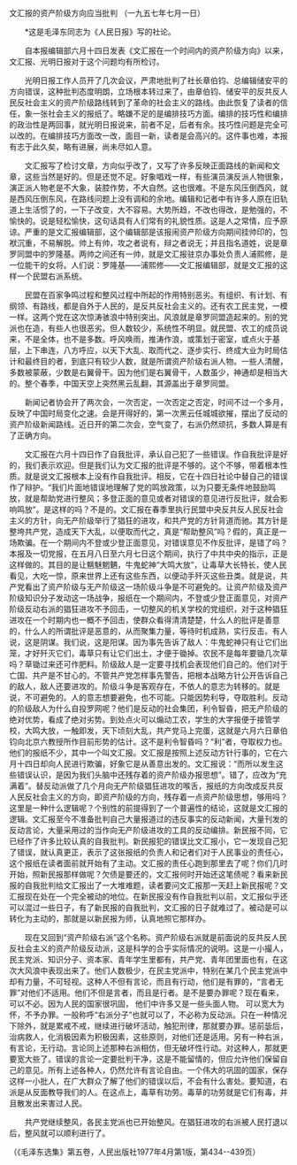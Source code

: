 文汇报的资产阶级方向应当批判
（一九五七年七月一日）

　　*这是毛泽东同志为《人民日报》写的社论。 

　　自本报编辑部六月十四日发表《文汇报在一个时间内的资产阶级方向》以来，文汇报、光明日报对于这个问题均有所检讨。 

　　光明日报工作人员开了几次会议，严肃地批判了社长章伯钧、总编辑储安平的方向错误，这种批判态度明朗，立场根本转过来了，由章伯钧、储安平的反共反人民反社会主义的资产阶级路线转到了革命的社会主义的路线。由此恢复了读者的信任，象一张社会主义的报纸了。略嫌不足的是编排技巧方面。编排的技巧性和编排的政治性是两回事，就光明日报说来，前者不足，后者有余。技巧性问题是完全可以改的。在编排技巧方面改一改，面目一新，读者是会高兴的。这件事也难，本报有志于此久矣，略有进展，尚未尽如人意。 

　　文汇报写了检讨文章，方向似乎改了，又写了许多反映正面路线的新闻和文章，这些当然是好的。但是还觉不足。好象唱戏一样，有些演员演反派人物很象，演正派人物老是不大象，装腔作势，不大自然。这也很难。不是东风压倒西风，就是西风压倒东风，在路线问题上没有调和的余地。编辑和记者中有许多人原在旧轨道上生活惯了的，一下子改变，大不容易。大势所趋，不改也得改，是勉强的，不愉快的。说是轻松愉快，这句话具有人们常有的礼貌性质。这是人之常情，应予原谅。严重的是文汇报编辑部，这个编辑部是该报闹资产阶级方向期间挂帅印的，包袱沉重，不易解脱。帅上有帅，攻之者说有，辩之者说无；并且指名道姓，说是章罗同盟中的罗隆基。两帅之间还有一帅，就是文汇报驻京办事处负责人浦熙修，是一位能干的女将。人们说：罗隆基——浦熙修——文汇报编辑部，就是文汇报的这样一个民盟右派系统。 

　　民盟在百家争鸣过程和整风过程中所起的作用特别恶劣。有组织、有计划、有纲领、有路线，都是自外于人民的，是反共反社会主义的。还有农工民主党，一模一样。这两个党在这次惊涛骇浪中特别突出。风浪就是章罗同盟造起来的。别的党派也在造，有些人也很恶劣。但人数较少，系统性不明显。就民盟、农工的成员说来，不是全体，也不是多数。呼风唤雨，推涛作浪，或策划于密室，或点火于基层，上下串连，八方呼应，以天下大乱、取而代之、逐步实行、终成大业为时局估计和最终目的者，到底只有较少人数，就是所谓资产阶级右派人物。一些人清醒，多数被蒙蔽，少数是右翼骨干。因为他们是右翼骨干，人数虽少，神通却是相当大的。整个春季，中国天空上突然黑云乱翻，其源盖出于章罗同盟。 

　　新闻记者协会开了两次会，一次否定，一次否定之否定，时间不过一个多月，反映了中国时局变化之速。会是开得好的，第一次黑云任城城欲摧，摆出了反动的资产阶级新闻路线。近日开的第二次会，空气变了，右派仍然顽抗，多数人算是有了正确方向。 

　　文汇报在六月十四日作了自我批评，承认自己犯了一些错误。作自我批评是好的，我们表示欢迎。但是我们认为文汇报的批评是不够的。这个不够，带着根本性质。就是说文汇报根本上没有作自我批评。相反，它在十四日社论中替自己的错误作了辩护。“我们片面地错误地理解了党的鸣放政策，以为只要无条件地鼓励鸣放，就是帮助党进行整风；多登正面的意见或者对错误的意见进行反批评，就会影响鸣放”。是这样的吗？不是的。文汇报在春季里执行民盟中央反共反人民反社会主义的方针，向无产阶级举行了猖狂的进攻，和共产党的方针背道而驰。其方针是整垮共产党，造成天下大乱，以便取而代之，真是“帮助整风”吗？假的，真正是一场欺骗。在一个期间内不登或少登正面意见，对错误意见不作反批评，是错了吗？本报及一切党报，在五月八日至六月七日这个期间，执行了中共中央的指示，正是这样做的。其目的是让魑魅魍魉，牛鬼蛇神“大鸣大放”，让毒草大长特长，使人民看见，大吃一惊，原来世界上还有这些东西，以便动手歼灭这些丑类。就是说，共产党看出了资产阶级与无产阶级这一场阶级斗争是不可避免的。让资产阶级及资产阶级知识分子发动这一场战争，报纸在一个期间内，不登或少登正面意见，对资产阶级反动右派的猖狂进攻不予回击，一切整风的机关学校的党组织，对于这种猖狂进攻在一个时期内也一概不予回击，使群众看得清清楚楚，什么人的批评是善意的，什么人的所谓批评是恶意的，从而聚集力量，等待时机成熟，实行反击。有人说，这是阴谋。我们说，这是阳谋。因为事先告诉了敌人：牛鬼蛇神只有让它们出笼，才好歼灭它们，毒草只有让它们出土，才便于锄掉。农民不是每年要锄几次草吗？草锄过来还可作肥料。阶级敌人是一定要寻找机会表现他们自己的。他们对于亡国、共产是不甘心的。不管共产党怎样事先警告，把根本战略方针公开告诉自己的敌人，敌人还要进攻的。阶级斗争是客观存在，不依人的意志为转移的。就是说，不可避免的。人的意志想要避免，也不可能。只能因势利导，夺取胜利。反动的阶级敌人为什么自投罗网呢？他们是反动的社会集团，利令智昏，把无产阶级的绝对优势，看成了绝对劣势。到处点火可以煽动工农，学生的大字报便于接管学校，大鸣大放，一触即发，天下顷刻大乱，共产党马上完蛋，这就是六月六日章伯钧向北京六教授所作目前形势的估计。这不是利令智昏吗？“利”者，夺取权力也。他们的报纸不少，其中一个叫文汇报。文汇报是按照上述反动方针行事的，它在六月十四日却向人民进行欺骗，好象它是从善意出发的。文汇报说：“而所以发生这些错误认识，是因为我们头脑中还残存着的资产阶级办报思想”。错了，应改为“充满着”。替反动派做了几个月向无产阶级猖狂进攻的喉舌，报纸的方向改成反共反人民反社会主义的方向，即资产阶级的方向，残存着一点资产阶级思想，够用吗？这里是一种什么逻辑呢？个别性的前提得到了一个普遍性的结论，这就是文汇报的逻辑。文汇报至今不准备批判自己大量报道过的违反事实的反动新闻，大量刊发的反动言论，大量采用过的当作向无产阶级进攻的工具的反动编排。新民报不同，它已经作了许多比较认真的自我批判。新民报犯的错误比文汇报小，它一发现自己犯了错误，就认真更正，表示了这张报纸的负责人和记者们对于人民事业的责任心，这个报纸在读者面前就开始有了主动。文汇报的责任心跑到那里去了呢？你们几时开始，照新民报那样做呢？欠债是要还的，文汇报何时开始还这笔债呢？看来新民报的自我批判给文汇报出了一大堆难题，读者要问文汇报那一天赶上新民报呢？文汇报现在处在一个完全被动的地位。在新民报没有作自我批判以前，文汇报似乎还可以混过一些日子，有了新民报的自我批判，文汇报的日子就难过了。被动是可以转化为主动的，那就是以新民报为师，认真地照它那样办。 

　　现在又回到“资产阶级右派”这个名称。资产阶级右派就是前面说的反共反人民反社会主义的资产阶级反动派，这是科学的合乎实际情况的说明。这是一小撮人，民主党派、知识分子、资本家、青年学生里都有，共产党、青年团里面也有，在这次大风浪中表现出来了。他们人数极少，在民主党派中，特别在某几个民主党派中却有力量，不可轻视。这种人不但有言论，而且有行动，他们是有罪的，“言者无罪”对他们不适用。他们不但是言者，而且是行者。是不是要办罪呢？现在看来，可以不必。因为人民的国家很巩固， 他们中许多又是一些头面人物。 可以宽大为怀，不予办罪。一般称呼“右派分子”也就可以了，不必称为反动派。只在一种情况下除外，就是累戒不戒，继续进行破坏活动，触犯刑律，那就要办罪。惩前毖后，治病救人，化消极因素为积极因素，这些原则，对他们还是适用。另有一种右派，有言论，无行动。言论同上述那种右派相仿，但无破坏性行动。对这种人，那就更要宽大些了。错误的言论一定要批判干净，这是不能留情的，但应允许他们保留自己的意见。所有上述各种人，仍然允许有言论自由。一个伟大的巩固的国家，保存这样一小批人，在广大群众了解了他们的错误以后，不会有什么害处。要知道，右派是从反面教导我们的人。在这点上，毒草有功劳。毒草的功劳就是它们有毒，并且散发出来害过人民。 

　　共产党继续整风，各民主党派也已开始整风。在猖狂进攻的右派被人民打退以后，整风就可以顺利进行了。 

（《毛泽东选集》第五卷，人民出版社1977年4月第1版，第434--439页） 


 

　　 


